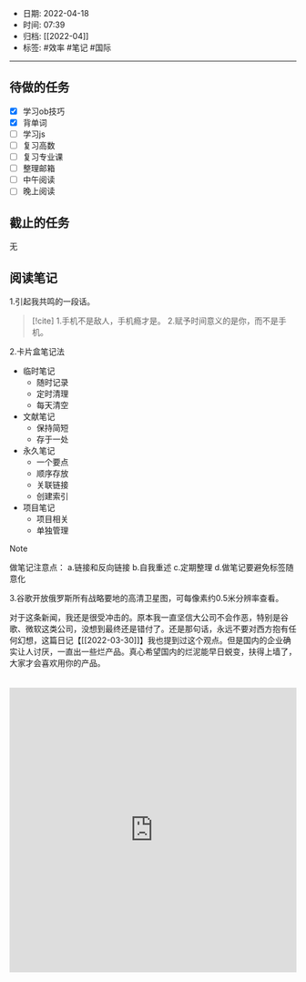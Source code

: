 - 日期: 2022-04-18
- 时间: 07:39
- 归档: [[2022-04]]
- 标签: #效率  #笔记 #国际
---

## 待做的任务

- [x] 学习ob技巧
- [x] 背单词
- [ ] 学习js
- [ ] 复习高数
- [ ] 复习专业课
- [ ] 整理邮箱
- [ ] 中午阅读
- [ ] 晚上阅读

## 截止的任务

无

## 阅读笔记

1.引起我共鸣的一段话。

> [!cite]
> 1.手机不是敌人，手机瘾才是。
> 2.赋予时间意义的是你，而不是手机。

2.卡片盒笔记法

+ 临时笔记
	+ 随时记录
	+ 定时清理
	+ 每天清空
+ 文献笔记
	+ 保持简短
	+ 存于一处
+ 永久笔记
	+ 一个要点
	+ 顺序存放
	+ 关联链接
	+ 创建索引
+ 项目笔记
	+ 项目相关
	+ 单独管理

> [!note]
> 做笔记注意点：
> a.链接和反向链接
> b.自我重述
> c.定期整理
> d.做笔记要避免标签随意化

3.谷歌开放俄罗斯所有战略要地的高清卫星图，可每像素约0.5米分辨率查看。

对于这条新闻，我还是很受冲击的。原本我一直坚信大公司不会作恶，特别是谷歌、微软这类公司，没想到最终还是错付了。还是那句话，永远不要对西方抱有任何幻想，这篇日记【[[2022-03-30]]】我也提到过这个观点。但是国内的企业确实让人讨厌，一直出一些烂产品。真心希望国内的烂泥能早日蜕变，扶得上墙了，大家才会喜欢用你的产品。

<iframe src="https://player.bilibili.com/player.html?aid=298278100&bvid=BV1CF411g7CJ&cid=579342468&page=1" scrolling="no" border="0" frameborder="no" framespacing="0" allowfullscreen="true" style="width: 100%; height: 500px; max-width: 100%；align:center; padding:20px 0;"> </iframe>
